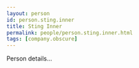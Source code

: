 ```yaml
---
layout: person
id: person.sting.inner
title: Sting Inner
permalink: people/person.sting.inner.html
tags: [company.obscure]
---
```


Person details...